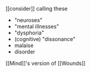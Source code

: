 [[consider]] calling these 
- "neuroses"
- "mental illnesses"
- "dysphoria" 
- (cognitive) "dissonance"
- malaise
- disorder


[[Mind]]'s version of [[Wounds]]